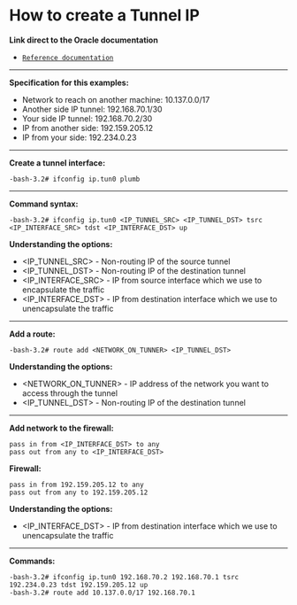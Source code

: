 # How to create a Tunnel IP

**Link direct to the Oracle documentation**

- <a href="http://docs.oracle.com/cd/E19253-01/816-5166/6mbb1kq31/" target="_blank">`Reference documentation`</a> 

---

**Specification for this examples:**

- Network to reach on another machine: 10.137.0.0/17
- Another side IP tunnel: 192.168.70.1/30
- Your side IP tunnel: 192.168.70.2/30
- IP from another side: 192.159.205.12
- IP from your side: 192.234.0.23

---

**Create a tunnel interface:**
```console
-bash-3.2# ifconfig ip.tun0 plumb 
```

---

**Command syntax:**
```console
-bash-3.2# ifconfig ip.tun0 <IP_TUNNEL_SRC> <IP_TUNNEL_DST> tsrc <IP_INTERFACE_SRC> tdst <IP_INTERFACE_DST> up
```

**Understanding the options:**
- <IP_TUNNEL_SRC> - Non-routing IP of the source tunnel
- <IP_TUNNEL_DST> - Non-routing IP of the destination tunnel
- <IP_INTERFACE_SRC> - IP from source interface which we use to encapsulate the traffic
- <IP_INTERFACE_DST> - IP from destination interface which we use to unencapsulate the traffic

---
 
**Add a route:**
```console
-bash-3.2# route add <NETWORK_ON_TUNNER> <IP_TUNNEL_DST>
```

**Understanding the options:**
- <NETWORK_ON_TUNNER> - IP address of the network you want to access through the tunnel
- <IP_TUNNEL_DST> - Non-routing IP of the destination tunnel

---

**Add network to the firewall:**
```console
pass in from <IP_INTERFACE_DST> to any
pass out from any to <IP_INTERFACE_DST>
```

**Firewall:**
```console
pass in from 192.159.205.12 to any
pass out from any to 192.159.205.12
```

**Understanding the options:**
- <IP_INTERFACE_DST> - IP from destination interface which we use to unencapsulate the traffic

---

**Commands:**
```console
-bash-3.2# ifconfig ip.tun0 192.168.70.2 192.168.70.1 tsrc 192.234.0.23 tdst 192.159.205.12 up
-bash-3.2# route add 10.137.0.0/17 192.168.70.1
```

